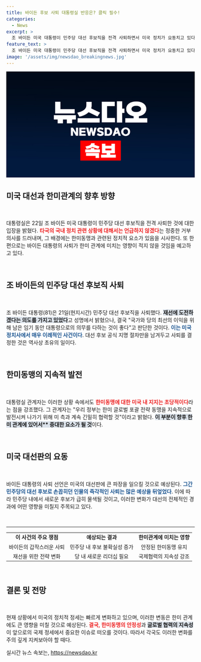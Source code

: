 ```yaml
---
title: 바이든 후보 사퇴 대통령실 반응은? 클릭 필수!
categories:
  - News
excerpt: >
  조 바이든 미국 대통령이 민주당 대선 후보직을 전격 사퇴하면서 미국 정치가 요동치고 있다. 대통령실은 한미동맹의 지속적 발전에 대한 의지를 재확인하며, 이 사태의 영향은 무엇일지 주목된다!
feature_text: >
  조 바이든 미국 대통령이 민주당 대선 후보직을 전격 사퇴하면서 미국 정치가 요동치고 있다. 대통령실은 한미동맹의 지속적 발전에 대한 의지를 재확인하며, 이 사태의 영향은 무엇일지 주목된다!
image: '/assets/img/newsdao_breakingnews.jpg'
---
```


<p><img src="/assets/img/newsdao_breakingnews.jpg" alt="flaretime 속보" /></p>

<h2 data-ke-size="size26">미국 대선과 한미관계의 향후 방향</h2>

<p data-ke-size="size16">&nbsp;</p>

<p>대통령실은 22일 조 바이든 미국 대통령이 민주당 대선 후보직을 전격 사퇴한 것에 대한 입장을 밝혔다. <b><span style="color: #ee2323;">타국의 국내 정치 관련 상황에 대해서는 언급하지 않겠다</span></b>는 정중한 거부 의사를 드러내며, 그 배경에는 한미동맹과 관련된 정치적 요소가 있음을 시사한다. 또 한편으로는 바이든 대통령의 사퇴가 한미 관계에 미치는 영향이 적지 않을 것임을 예고하고 있다. </p>

<p data-ke-size="size16">&nbsp;</p>

<h2 data-ke-size="size26">조 바이든의 민주당 대선 후보직 사퇴</h2>

<p data-ke-size="size16">&nbsp;</p>

<p>조 바이든 대통령(81)은 21일(현지시간) 민주당 대선 후보직을 사퇴했다. <b><span style="background-color: #21538527;">재선에 도전하겠다는 의도를 가지고 있었다</span></b>고 성명에서 밝혔으나, 결국 "국가와 당의 최선의 이익을 위해 남은 임기 동안 대통령으로의 의무를 다하는 것이 좋다"고 판단한 것이다. <b><span style="color: #1a5490;">이는 미국 정치사에서 매우 이례적인 사건이다</span></b>. 대선 후보 공식 지명 절차만을 남겨두고 사퇴를 결정한 것은 역사상 초유의 일이다.</p>

<p data-ke-size="size16">&nbsp;</p>

<h2 data-ke-size="size26">한미동맹의 지속적 발전</h2>

<p data-ke-size="size16">&nbsp;</p>

<p>대통령실 관계자는 이러한 상황 속에서도 <b><span style="color: #ee2323;">한미동맹에 대한 미국 내 지지는 초당적이다</span></b>라는 점을 강조했다. 그 관계자는 "우리 정부는 한미 글로벌 포괄 전략 동맹을 지속적으로 발전시켜 나가기 위해 미 측과 계속 긴밀히 협력할 것"이라고 밝혔다. <b><span style="background-color: #21538527;">이 부분이 향후 한미 관계에 있어서** 중대한 요소가 될 것</span></b>이다.</p>

<p data-ke-size="size16">&nbsp;</p>

<h2 data-ke-size="size26">미국 대선판의 요동</h2>

<p data-ke-size="size16">&nbsp;</p>

<p>바이든 대통령의 사퇴 선언은 미국의 대선판에 큰 파장을 일으킬 것으로 예상된다. <b><span style="color: #1a5490;">그간 민주당의 대선 후보로 손꼽히던 인물의 즉각적인 사퇴는 많은 예상을 뒤엎었다</span></b>. 이에 따라 민주당 내에서 새로운 후보가 급히 물색될 것이고, 이러한 변화가 대선의 전체적인 경과에 어떤 영향을 미칠지 주목되고 있다.</p>

<p data-ke-size="size16">&nbsp;</p>

<hr>

<table style="width: 100%; border-collapse: collapse;">
<tr>
<td style="text-align: center; height: 17px;"><b>이 사건의 주요 쟁점</b></td>
<td style="text-align: center; height: 17px;"><b>예상되는 결과</b></td>
<td style="text-align: center; height: 17px;"><b>한미관계에 미치는 영향</b></td>
</tr>
<tr>
<td style="text-align: center; height: 17px;">바이든의 갑작스러운 사퇴</td>
<td style="text-align: center; height: 17px;">민주당 내 후보 불확실성 증가</td>
<td style="text-align: center; height: 17px;">안정된 한미동맹 유지</td>
</tr>
<tr>
<td style="text-align: center; height: 17px;">재선을 위한 전략 변화</td>
<td style="text-align: center; height: 17px;">당 내 새로운 리더십 필요</td>
<td style="text-align: center; height: 17px;">국제협력의 지속성 강조</td>
</tr>
</table>

<p data-ke-size="size16">&nbsp;</p>

<h2 data-ke-size="size26">결론 및 전망</h2>

<p data-ke-size="size16">&nbsp;</p>

<p>현재 상황에서 미국의 정치적 정세는 빠르게 변화하고 있으며, 이러한 변동은 한미 관계에도 큰 영향을 미칠 것으로 예상된다. <b><span style="color: #ee2323;">결국, 한미동맹의 안정성</span></b>과 <b><span style="background-color: #21538527;">글로벌 협력의 지속성</span></b>이 앞으로의 국제 정세에서 중요한 이슈로 떠오를 것이다. 따라서 각국도 이러한 변화를 주의 깊게 지켜보아야 할 때다.</p>
실시간 뉴스 속보는, <a href="https://newsdao.kr" rel="dofollow">https://newsdao.kr</a>


